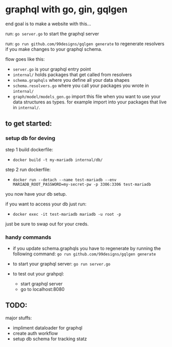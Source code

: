 # graphql with go, gin, gqlgen


end goal is to make a website with this...

run: `go server.go` to start the graphql server

run: `go run github.com/99designs/gqlgen generate` to regenerate resolvers if you make changes to your graphql schema.


flow goes like this:

- `server.go` is your graphql entry point
- `internal/` holds packages that get called from resolvers
- `schema.graphqls` where you define all your data shapes
- `schema.resolvers.go` where you call your packages you wrote in `internal/`
- `graph/model/models_gen.go` import this file when you want to use your data structures as types. for example import into your packages that live in `internal/`.

## to get started:
### setup db for deving

step 1 build dockerfile:
- `docker build -t my-mariadb internal/db/`

step 2 run dockerfile:
- `docker run --detach --name test-mariadb --env MARIADB_ROOT_PASSWORD=my-secret-pw -p 3306:3306 test-mariadb`

you now have your db setup.

if you want to access your db just run:
- `docker exec -it test-mariadb mariadb -u root -p`

just be sure to swap out for your creds.

### handy commands

- if you update schema.graphqls you have to regenerate by running the following command: `go run github.com/99designs/gqlgen generate`

- to start your graphql server: `go run server.go`

- to test out your grahpql:
    - start graphql server
    - go to localhost:8080

## TODO:

major stuffs:
- impliment dataloader for graphql
- create auth workflow
- setup db schema for tracking statz